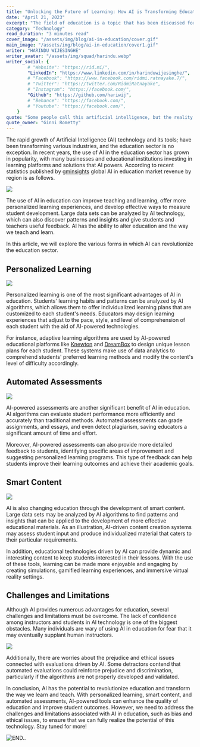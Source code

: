 ```yaml
---
title: "Unlocking the Future of Learning: How AI is Transforming Education for the Next Generation"
date: "April 21, 2023"
excerpt: "The field of education is a topic that has been discussed for a long time. Because education as an enlightening process has been given utter importance all the..."
category: "Technology"
read_duration: "3 minutes read"
cover_image: "/assets/img/blog/ai-in-education/cover.gif"
main_image: "/assets/img/blog/ai-in-education/cover1.gif"
writer: "HARINDU WIJESINGHE"
writer_avatar: "/assets/img/squad/harindu.webp"
writer_social: {
        # "Website": "https://rid.mi/",
        "LinkedIn": "https://www.linkedin.com/in/harinduwijesinghe/",
        # "Facebook": "https://www.facebook.com/ridmi.ratnayake.7/",
        # "Twitter": "https://twitter.com/RidmiRatnayake",
        # "Instagram": "https://facebook.com/",
        "Github": "https://github.com/hariwij",
        # "Behance": "https://facebook.com/",
        # "Youtube": "https://facebook.com/",
    }
quote: "Some people call this artificial intelligence, but the reality is this technology will enhance us. So instead of artificial intelligence, I think we’ll augment our intelligence."
quote_owner: "Ginni Rometty"
---
```


The rapid growth of Artificial Intelligence (AI) technology and its tools; have been transforming various industries, and the education sector is no exception. In recent years, the use of AI in the education sector has grown in popularity, with many businesses and educational institutions investing in learning platforms and solutions that AI powers. According to recent statistics published by [gminsights](https://www.gminsights.com/) global AI in education market revenue by region is as follows.

<img  src="\assets\img\blog\ai-in-education\global-ai-in-education-market-revenue-by-region.png"/>

The use of AI in education can improve teaching and learning, offer more personalized learning experiences, and develop effective ways to measure student development. Large data sets can be analyzed by AI technology, which can also discover patterns and insights and give students and teachers useful feedback. AI has the ability to alter education and the way we teach and learn.

In this article, we will explore the various forms in which AI can revolutionize the education sector.

## Personalized Learning

<img  src="\assets\img\blog\ai-in-education\ai-in-education-personalized-learning.webp"/>

Personalized learning is one of the most significant advantages of AI in education. Students' learning habits and patterns can be analyzed by AI algorithms, which allows them to offer individualized learning plans that are customized to each student's needs. Educators may design learning experiences that adjust to the pace, style, and level of comprehension of each student with the aid of AI-powered technologies.

For instance, adaptive learning algorithms are used by AI-powered educational platforms like [Knewton](https://www.knewton.com/) and [DreamBox](https://www.dreambox.com/) to design unique lesson plans for each student. These systems make use of data analytics to comprehend students' preferred learning methods and modify the content's level of difficulty accordingly.

## Automated Assessments

<img  src="\assets\img\blog\ai-in-education\ai-assesments.jpg"/>

AI-powered assessments are another significant benefit of AI in education. AI algorithms can evaluate student performance more efficiently and accurately than traditional methods. Automated assessments can grade assignments, and essays, and even detect plagiarism, saving educators a significant amount of time and effort.

Moreover, AI-powered assessments can also provide more detailed feedback to students, identifying specific areas of improvement and suggesting personalized learning programs. This type of feedback can help students improve their learning outcomes and achieve their academic goals.

## Smart Content

<img  src="\assets\img\blog\ai-in-education\ai-in-education-smart-content.jpg"/>

AI is also changing education through the development of smart content. Large data sets may be analyzed by AI algorithms to find patterns and insights that can be applied to the development of more effective educational materials. As an illustration, AI-driven content creation systems may assess student input and produce individualized material that caters to their particular requirements.

In addition, educational technologies driven by AI can provide dynamic and interesting content to keep students interested in their lessons. With the use of these tools, learning can be made more enjoyable and engaging by creating simulations, gamified learning experiences, and immersive virtual reality settings.

## Challenges and Limitations

Although AI provides numerous advantages for education, several challenges and limitations must be overcome. The lack of confidence among instructors and students in AI technology is one of the biggest obstacles. Many individuals are wary of using AI in education for fear that it may eventually supplant human instructors.

<img  src="\assets\img\blog\ai-in-education\ai-limitations.webp"/>

Additionally, there are worries about the prejudice and ethical issues connected with evaluations driven by AI. Some detractors contend that automated evaluations could reinforce prejudice and discrimination, particularly if the algorithms are not properly developed and validated.

In conclusion, AI has the potential to revolutionize education and transform the way we learn and teach. With personalized learning, smart content, and automated assessments, AI-powered tools can enhance the quality of education and improve student outcomes. However, we need to address the challenges and limitations associated with AI in education, such as bias and ethical issues, to ensure that we can fully realize the potential of this technology. Stay tuned for more!

![END..](\assets\img\blog\ai-in-education\end.gif)
